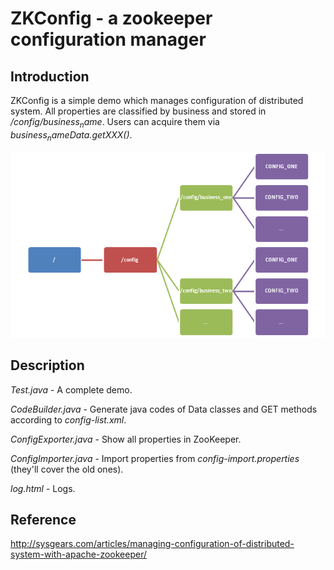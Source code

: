 # ZKConfig - a zookeeper configuration manager
## Introduction
ZKConfig is a simple demo which manages configuration of distributed system. All properties are classified by business and stored in */config/$business_name$*. Users can acquire them via *$business_name$Data.getXXX()*.

<img src="https://raw.githubusercontent.com/bbappyuanyuan/ZKConfig/master/images/structure.png"/>

## Description
*Test.java* - A complete demo.

*CodeBuilder.java* - Generate java codes of Data classes and GET methods according to *config-list.xml*.

*ConfigExporter.java* - Show all properties in ZooKeeper.

*ConfigImporter.java* - Import properties from *config-import.properties* (they'll cover the old ones).

*log.html* - Logs.

## Reference
http://sysgears.com/articles/managing-configuration-of-distributed-system-with-apache-zookeeper/
